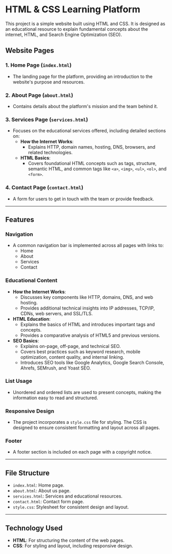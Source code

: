 # HTML & CSS Learning Platform

This project is a simple website built using HTML and CSS. It is designed as an educational resource to explain fundamental concepts about the internet, HTML, and Search Engine Optimization (SEO).

## Website Pages

### 1. **Home Page (`index.html`)**
- The landing page for the platform, providing an introduction to the website's purpose and resources.

### 2. **About Page (`about.html`)**
- Contains details about the platform's mission and the team behind it.

### 3. **Services Page (`services.html`)**
- Focuses on the educational services offered, including detailed sections on:
  - **How the Internet Works**:
    - Explains HTTP, domain names, hosting, DNS, browsers, and related technologies.
  - **HTML Basics**:
    - Covers foundational HTML concepts such as tags, structure, semantic HTML, and common tags like `<a>`, `<img>`, `<ul>`, `<ol>`, and `<form>`.

### 4. **Contact Page (`contact.html`)**
- A form for users to get in touch with the team or provide feedback.

---

## Features

### **Navigation**
- A common navigation bar is implemented across all pages with links to:
  - Home
  - About
  - Services
  - Contact

### **Educational Content**
- **How the Internet Works**:
  - Discusses key components like HTTP, domains, DNS, and web hosting.
  - Provides additional technical insights into IP addresses, TCP/IP, CDNs, web servers, and SSL/TLS.
- **HTML Education**:
  - Explains the basics of HTML and introduces important tags and concepts.
  - Provides a comparative analysis of HTML5 and previous versions.
- **SEO Basics**:
  - Explains on-page, off-page, and technical SEO.
  - Covers best practices such as keyword research, mobile optimization, content quality, and internal linking.
  - Introduces SEO tools like Google Analytics, Google Search Console, Ahrefs, SEMrush, and Yoast SEO.

### **List Usage**
- Unordered and ordered lists are used to present concepts, making the information easy to read and structured.

### **Responsive Design**
- The project incorporates a `style.css` file for styling. The CSS is designed to ensure consistent formatting and layout across all pages.

### **Footer**
- A footer section is included on each page with a copyright notice.

---

## File Structure

- `index.html`: Home page.
- `about.html`: About us page.
- `services.html`: Services and educational resources.
- `contact.html`: Contact form page.
- `style.css`: Stylesheet for consistent design and layout.

---

## Technology Used

- **HTML**: For structuring the content of the web pages.
- **CSS**: For styling and layout, including responsive design.